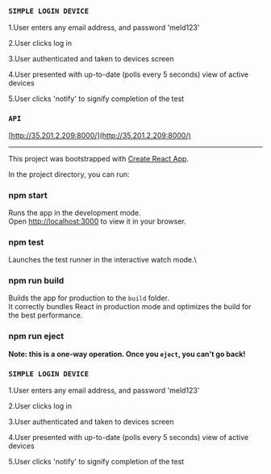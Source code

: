 ### `SIMPLE LOGIN DEVICE`

1.User enters any email address, and password 'meld123'

2.User clicks log in

3.User authenticated and taken to devices screen

4.User presented with up-to-date (polls every 5 seconds) view of active devices

5.User clicks 'notify' to signify completion of the test

### `API`
[http://35.201.2.209:8000/](http://35.201.2.209:8000/)

_______________________________________________________________________________________________________________________________________________________________________
This project was bootstrapped with [Create React App](https://github.com/facebook/create-react-app).

In the project directory, you can run:

### npm start

Runs the app in the development mode.\
Open [http://localhost:3000](http://localhost:3000) to view it in your browser.

### npm test

Launches the test runner in the interactive watch mode.\

### npm run build

Builds the app for production to the `build` folder.\
It correctly bundles React in production mode and optimizes the build for the best performance.

### npm run eject

**Note: this is a one-way operation. Once you `eject`, you can't go back!**

### `SIMPLE LOGIN DEVICE`

1.User enters any email address, and password 'meld123'

2.User clicks log in

3.User authenticated and taken to devices screen

4.User presented with up-to-date (polls every 5 seconds) view of active devices

5.User clicks 'notify' to signify completion of the test

